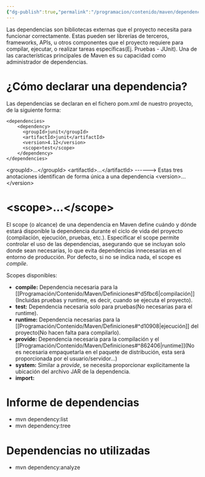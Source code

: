 ```yaml
---
{"dg-publish":true,"permalink":"/programacion/contenido/maven/dependencias/"}
---
```


Las dependencias son bibliotecas externas que el proyecto necesita para funcionar correctamente. Estas pueden ser librerías de terceros, frameworks, APIs, u otros componentes que el proyecto requiere para compilar, ejecutar, o realizar tareas específicas(Ej. Pruebas - JUnit). Una de las características principales de Maven es su capacidad como administrador de dependencias.

# ¿Cómo declarar una dependencia?
Las dependencias se declaran en el fichero pom.xml de nuestro proyecto, de la siguiente forma:
```
<dependencies>
	<dependency>
      <groupId>junit</groupId>
      <artifactId>junit</artifactId>
      <version>4.12</version>
      <scope>test</scope>
    </dependency>
</dependencies>
```

\<groupId\>...\</groupId\>
\<artifactId\>...\</artifactId\>       ------>   Estas tres anotaciones identifican de forma única a una dependencia
\<version\>...\</version\>
# \<scope\>...\</scope\>

El scope (o alcance) de una dependencia en Maven define cuándo y dónde estará disponible la dependencia durante el ciclo de vida del proyecto (compilación, ejecución, pruebas, etc.). Especificar el scope permite controlar el uso de las dependencias, asegurando que se incluyan solo donde sean necesarias, lo que evita dependencias innecesarias en el entorno de producción. Por defecto, si no se indica nada, el scope es *compile*.

Scopes disponibles:
- **compile:** Dependencia necesaria para la [[Programación/Contenido/Maven/Definiciones#^d5fbc6\|compilación]](Incluidas pruebas y runtime, es decir, cuando se ejecuta el proyecto).
- **test:** Dependencia necesaria solo para pruebas(No necesarias para el runtime).
- **runtime:** Dependencia necesarias para la [[Programación/Contenido/Maven/Definiciones#^d10908\|ejecución]] del proyecto(No hacen falta para compilarlo).
- **provide:** Dependencia necesaria para la compilación y el [[Programación/Contenido/Maven/Definiciones#^862406\|runtime]](No es necesaria empaquetarla en el paquete de distribución, esta será proporcionada por el usuario/servidor...)
- **system:** Similar a *provide*, se necesita proporcionar explícitamente la ubicación del archivo JAR de la dependencia.
- **import:** 

# Informe de dependencias
- mvn dependency:list
- mvn dependency:tree

# Dependencias no utilizadas
- mvn dependency:analyze